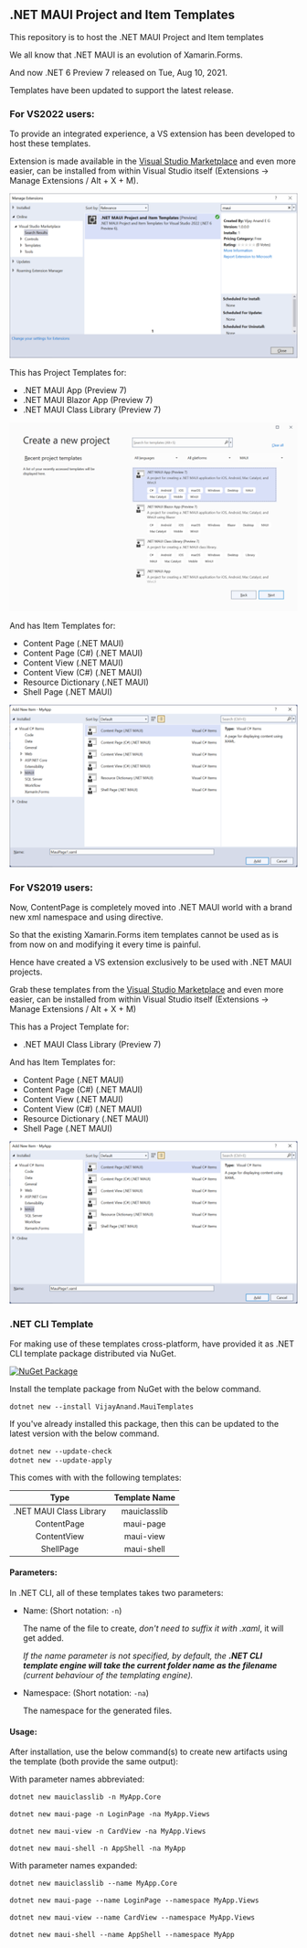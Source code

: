 ## .NET MAUI Project and Item Templates
This repository is to host the .NET MAUI Project and Item templates

We all know that .NET MAUI is an evolution of Xamarin.Forms.

And now .NET 6 Preview 7 released on Tue, Aug 10, 2021.

Templates have been updated to support the latest release.

### For VS2022 users:

To provide an integrated experience, a VS extension has been developed to host these templates.

Extension is made available in the [Visual Studio Marketplace](https://marketplace.visualstudio.com/items?itemName=egvijayanand.maui-templates) and even more easier, can be installed from within Visual Studio itself (Extensions -> Manage Extensions / Alt + X + M).

![Manage Extensions - Visual Studio](images/vs-manage-extensions.png)

This has Project Templates for:

* .NET MAUI App (Preview 7)
* .NET MAUI Blazor App (Preview 7)
* .NET MAUI Class Library (Preview 7)

![Create Project - Visual Studio](images/maui-project-templates.png)

And has Item Templates for:

* Content Page (.NET MAUI)
* Content Page (C#) (.NET MAUI)
* Content View (.NET MAUI)
* Content View (C#) (.NET MAUI)
* Resource Dictionary (.NET MAUI)
* Shell Page (.NET MAUI)

![Add New Item dialog - Visual Studio](images/add-new-item.png)

### For VS2019 users:

Now, ContentPage is completely moved into .NET MAUI world with a brand new xml namespace and using directive.

So that the existing Xamarin.Forms item templates cannot be used as is from now on and modifying it every time is painful.

Hence have created a VS extension exclusively to be used with .NET MAUI projects.

Grab these templates from the [Visual Studio Marketplace](https://marketplace.visualstudio.com/items?itemName=egvijayanand.maui-item-templates) and even more easier, can be installed from within Visual Studio itself (Extensions -> Manage Extensions / Alt + X + M)

This has a Project Template for:

* .NET MAUI Class Library (Preview 7)

And has Item Templates for:

* Content Page (.NET MAUI)
* Content Page (C#) (.NET MAUI)
* Content View (.NET MAUI)
* Content View (C#) (.NET MAUI)
* Resource Dictionary (.NET MAUI)
* Shell Page (.NET MAUI)

![Add New Item dialog - Visual Studio](images/add-new-item.png)

### .NET CLI Template

For making use of these templates cross-platform, have provided it as .NET CLI template package distributed via NuGet.

[![NuGet Package](https://badgen.net/nuget/v/VijayAnand.MauiTemplates/)](https://www.nuget.org/packages/VijayAnand.MauiTemplates/)

Install the template package from NuGet with the below command.

```shell
dotnet new --install VijayAnand.MauiTemplates
```

If you've already installed this package, then this can be updated to the latest version with the below command.

```shell
dotnet new --update-check
dotnet new --update-apply
```

This comes with with the following templates:

Type | Template Name
:---: | :---:
.NET MAUI Class Library | mauiclasslib
ContentPage | maui-page
ContentView | maui-view
ShellPage | maui-shell

#### Parameters:

In .NET CLI, all of these templates takes two parameters:

* Name: (Short notation: `-n`)

    The name of the file to create, _don't need to suffix it with .xaml_, it will get added.

    _If the name parameter is not specified, by default, the **.NET CLI template engine will take the current folder name as the filename** (current behaviour of the templating engine)._

* Namespace: (Short notation: `-na`)

    The namespace for the generated files.

#### Usage:

After installation, use the below command(s) to create new artifacts using the template (both provide the same output):

With parameter names abbreviated:

```shell
dotnet new mauiclasslib -n MyApp.Core
```

```shell
dotnet new maui-page -n LoginPage -na MyApp.Views
```

```shell
dotnet new maui-view -n CardView -na MyApp.Views
```

```shell
dotnet new maui-shell -n AppShell -na MyApp
```

With parameter names expanded:

```shell
dotnet new mauiclasslib --name MyApp.Core
```

```shell
dotnet new maui-page --name LoginPage --namespace MyApp.Views
```

```shell
dotnet new maui-view --name CardView --namespace MyApp.Views
```

```shell
dotnet new maui-shell --name AppShell --namespace MyApp
```
